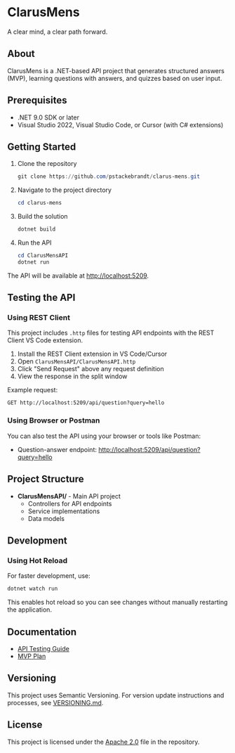 # ClarusMens

A clear mind, a clear path forward.

## About

ClarusMens is a .NET-based API project  that generates structured answers (MVP), learning questions with answers, and quizzes based on user input.

## Prerequisites

- .NET 9.0 SDK or later
- Visual Studio 2022, Visual Studio Code, or Cursor (with C# extensions)

## Getting Started

1. Clone the repository

   ``` powershell
   git clone https://github.com/pstackebrandt/clarus-mens.git
   ```

2. Navigate to the project directory

   ``` powershell
   cd clarus-mens
   ```

3. Build the solution

   ``` powershell
   dotnet build
   ```

4. Run the API

   ``` powershell
   cd ClarusMensAPI
   dotnet run
   ```

The API will be available at <http://localhost:5209>.

## Testing the API

### Using REST Client

This project includes `.http` files for testing API endpoints with the REST Client VS Code extension.

1. Install the REST Client extension in VS Code/Cursor
2. Open `ClarusMensAPI/ClarusMensAPI.http`
3. Click "Send Request" above any request definition
4. View the response in the split window

Example request:

```http
GET http://localhost:5209/api/question?query=hello
```

### Using Browser or Postman

You can also test the API using your browser or tools like Postman:

- Question-answer endpoint: <http://localhost:5209/api/question?query=hello>

## Project Structure

- **ClarusMensAPI/** - Main API project
  - Controllers for API endpoints
  - Service implementations
  - Data models

## Development

### Using Hot Reload

For faster development, use:

``` powershell
dotnet watch run
```

This enables hot reload so you can see changes without manually restarting the application.

## Documentation

- [API Testing Guide](docs/api-testing.md)
- [MVP Plan](docs/mvp/mvp-plan.md)

## Versioning

This project uses Semantic Versioning. For version update instructions and processes, see [VERSIONING.md](./VERSIONING.md).

## License

This project is licensed under the [Apache 2.0](LICENSE) file in the repository.

